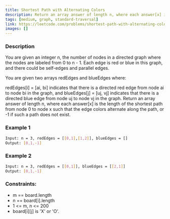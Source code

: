 ```yaml
---
title: Shortest Path with Alternating Colors
description: Return an array answer of length n, where each answer[x] is the length of the shortest path from node 0 to node x such that the edge colors alternate along the path, or -1 if such a path does not exist.
tags: [medium, graph, standard-traversal]
link: https://leetcode.com/problems/shortest-path-with-alternating-colors/
images: []
---
```


### Description

You are given an integer n, the number of nodes in a directed graph where the nodes are labeled from 0 to n - 1. Each edge is red or blue in this graph, and there could be self-edges and parallel edges.

You are given two arrays redEdges and blueEdges where:

redEdges[i] = [ai, bi] indicates that there is a directed red edge from node ai to node bi in the graph, and
blueEdges[j] = [uj, vj] indicates that there is a directed blue edge from node uj to node vj in the graph.
Return an array answer of length n, where each answer[x] is the length of the shortest path from node 0 to node x such that the edge colors alternate along the path, or -1 if such a path does not exist.

### Example 1

```bash
Input: n = 3, redEdges = [[0,1],[1,2]], blueEdges = []
Output: [0,1,-1]
```

### Example 2

```bash
Input: n = 3, redEdges = [[0,1]], blueEdges = [[2,1]]
Output: [0,1,-1]
```

### Constraints:

- m == board.length
- n == board[i].length
- 1 <= m, n <= 200
- board[i][j] is 'X' or 'O'.